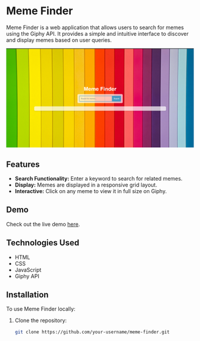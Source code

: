 # Meme Finder

Meme Finder is a web application that allows users to search for memes using the Giphy API. It provides a simple and intuitive interface to discover and display memes based on user queries.

![Meme Finder Demo](demo.png)

## Features

- **Search Functionality:** Enter a keyword to search for related memes.
- **Display:** Memes are displayed in a responsive grid layout.
- **Interactive:** Click on any meme to view it in full size on Giphy.

## Demo

Check out the live demo [here]([https://your-demo-url.com](https://securegarv.github.io/Meme-Finder/)).

## Technologies Used

- HTML
- CSS
- JavaScript
- Giphy API


## Installation

To use Meme Finder locally:

1. Clone the repository:
   ```bash
   git clone https://github.com/your-username/meme-finder.git

